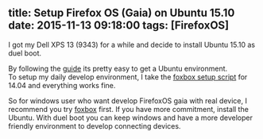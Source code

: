 title: Setup Firefox OS (Gaia) on Ubuntu 15.10
date: 2015-11-13 09:18:00
tags: [FirefoxOS]
---

I got my Dell XPS 13 (9343) for a while and decide to install Ubuntu 15.10 as duel boot.  

By following the [guide](http://hgdev.co/install-ubuntu-15-10-on-the-dell-xps-13-9343-2015-a-complete-guide/) its pretty easy to get a Ubuntu environment.  
To setup my daily develop environment, I take the [foxbox setup script](https://github.com/gasolin/foxbox/blob/master/scripts/setup_ubuntu_14_04.sh) for 14.04 and everything works fine.  

So for windows user who want develop FirefoxOS gaia with real device, I recommend you try [foxbox](https://github.com/gasolin/foxbox/) first. If you have more commitment, install the Ubuntu. With duel boot you can keep windows and have a more developer friendly environment to develop connecting devices.
